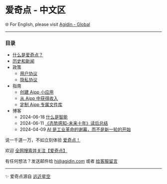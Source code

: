 # 爱奇点 - 中文区

🌐 For English, please visit [Agidin - Global](https://info.earth.agidin.com)

---

### 目录

- [什么是爱奇点？](./topic/whitepaper/home.md)
- [历史和新闻](./news/home.md)
- 政策
  - [用户协议](./doc/agreement.md)
  - [隐私协议](./doc/privacy.md)
- 指南
  - [创建 Aipp 小应用](./topic/create_aipp/home.md)
  - [从 Aipp 中获得收入](./topic/monetize_aipp/home.md)
  - [定制 Aipp 专属文件库](./topic/aipp_files/home.md)
- 博客
  - 2024-06-18 [什么是智能](./blog/20240618-intelligence/home.md)
  - 2024-06-11 [《态势感知-未来十年》读后总结](./blog/20240611-path-to-agi/home.md)
  - 2024-04-09 [AI 是工业革命的谢幕，而不是新一轮的开始](./blog/20240409-AI是工业革命的谢幕/home.md)

说一千道一万，不如立刻体验 [爱奇点！](https://u.agidin.com)

欢迎 [全网搜索并关注【爱奇点】](https://links.agidin.com)

有任何想法？发送邮件给 [hi@agidin.com](mailto:hi@agidin.com) 或者 [给客服留言](https://csr.agidin.com)

---

✨ 爱奇点源自 [远近星空](https://yuanjinx.com)
